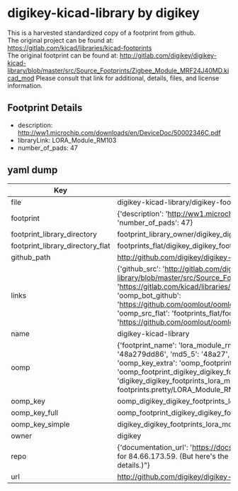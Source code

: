 # digikey-kicad-library by digikey  
This is a harvested standardized copy of a footprint from github.  
The original project can be found at:  
https://gitlab.com/kicad/libraries/kicad-footprints  
The original footprint can be found at:
http://gitlab.com/digikey/digikey-kicad-library/blob/master/src/Source_Footprints/Zigbee_Module_MRF24J40MD.kicad_mod
Please consult that link for additional, details, files, and license information.  
## Footprint Details
* description: http://ww1.microchip.com/downloads/en/DeviceDoc/50002346C.pdf  
* libraryLink: LORA_Module_RM103  
* number_of_pads: 47  
## yaml dump  
| Key | Value |  
| --- | --- |  
| file | digikey-kicad-library/digikey-footprints.pretty/LORA_Module_RM103.kicad_mod |  
| footprint | {'description': 'http://ww1.microchip.com/downloads/en/DeviceDoc/50002346C.pdf', 'libraryLink': 'LORA_Module_RM103', 'number_of_pads': 47} |  
| footprint_library_directory | footprint_library_owner/digikey_digikey-kicad-library |  
| footprint_library_directory_flat | footprints_flat/digikey_digikey_footprints_lora_module_rm103/working |  
| github_path | http://github.com/digikey/digikey-kicad-library/blob/master/digikey-footprints.pretty/LORA_Module_RM103.kicad_mod |  
| links | {'github_src': 'http://gitlab.com/digikey/digikey-kicad-library/blob/master/src/Source_Footprints/Zigbee_Module_MRF24J40MD.kicad_mod', 'github_src_repo': 'https://gitlab.com/kicad/libraries/kicad-footprints', 'oomp_bot': 'footprints/digikey_digikey_footprints_lora_module_rm103/working', 'oomp_bot_github': 'https://github.com/oomlout/oomlout_oomp_footprint_bot/tree/main/footprints/digikey_digikey_footprints_lora_module_rm103/working', 'oomp_src_flat': 'footprints_flat/footprints_flat/digikey_digikey_footprints_lora_module_rm103/working', 'oomp_src_flat_github': 'https://github.com/oomlout/oomlout_oomp_footprint_src/tree/main/footprints_flat/digikey_digikey_footprints_lora_module_rm103/working'} |  
| name | digikey-kicad-library |  
| oomp | {'footprint_name': 'lora_module_rm103', 'library_name': 'digikey_footprints', 'md5': '48a279dd8647ef7fefc0b9f04162617a', 'md5_10': '48a279dd86', 'md5_5': '48a27', 'md5_6': '48a279', 'oomp_key': 'oomp_digikey_digikey_footprints_lora_module_rm103', 'oomp_key_extra': 'oomp_footprint_digikey_digikey_footprints_lora_module_rm103', 'oomp_key_full': 'oomp_footprint_digikey_digikey_footprints_lora_module_rm103_48a279', 'oomp_key_simple': 'digikey_digikey_footprints_lora_module_rm103', 'original_filename': 'digikey-kicad-library/digikey-footprints.pretty/LORA_Module_RM103.kicad_mod', 'owner_name': 'digikey'} |  
| oomp_key | oomp_digikey_digikey_footprints_lora_module_rm103 |  
| oomp_key_full | oomp_footprint_digikey_digikey_footprints_lora_module_rm103 |  
| oomp_key_simple | digikey_digikey_footprints_lora_module_rm103 |  
| owner | digikey |  
| repo | {'documentation_url': 'https://docs.github.com/rest/overview/resources-in-the-rest-api#rate-limiting', 'message': "API rate limit exceeded for 84.66.173.59. (But here's the good news: Authenticated requests get a higher rate limit. Check out the documentation for more details.)"} |  
| url | http://github.com/digikey/digikey-kicad-library |  

